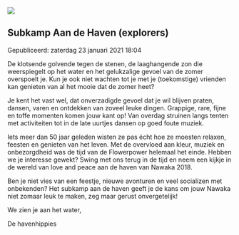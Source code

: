 


![](/images/subcamps/Aan_de_Haven.png)


Subkamp Aan de Haven (explorers)
---------------------------------





 Gepubliceerd: zaterdag 23 januari 2021 18:04
   




 De klotsende golvende tegen de stenen, de laaghangende zon die weerspiegelt op het water en het gelukzalige gevoel van de zomer overspoelt je. Kun je ook niet wachten tot je met je (toekomstige) vrienden kan genieten van al het mooie dat de zomer heet?
 



 Je kent het vast wel, dat onverzadigde gevoel dat je wil blijven praten, dansen, varen en ontdekken van zoveel leuke dingen. Grappige, rare, fijne en toffe momenten komen jouw kant op! Van overdag struinen langs tenten met activiteiten tot in de late uurtjes dansen op goed foute muziek.
 



 Iets meer dan 50 jaar geleden wisten ze pas écht hoe ze moesten relaxen, feesten en genieten van het leven. Met de overvloed aan kleur, muziek en onbezorgdheid was de tijd van de Flowerpower helemaal het einde. Hebben we je interesse gewekt? Swing met ons terug in de tijd en neem een kijkje in de wereld van love and peace aan de haven van Nawaka 2018.
 



 Ben je niet vies van een feestje, nieuwe avonturen en veel socializen met onbekenden? Het subkamp aan de haven geeft je de kans om jouw Nawaka niet zomaar leuk te maken, zeg maar gerust onvergetelijk!
 



 We zien je aan het water,
 



 De havenhippies
 












